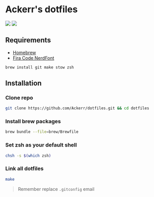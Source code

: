 # Ackerr's dotfiles
![](https://github.com/Ackerr/dotfiles/workflows/CI/badge.svg)
![](https://github.com/Ackerr/dotfiles/workflows/Build/badge.svg)

## Requirements

- [Homebrew](https://brew.sh/)
- [Fira Code NerdFont](https://github.com/ryanoasis/nerd-fonts/releases/download/v2.1.0/FiraCode.zip)

```bash
brew install git make stow zsh
```

## Installation 

### Clone repo 

```bash
git clone https://github.com/Ackerr/dotfiles.git && cd dotfiles
```

### Install brew packages

```bash
brew bundle --file=brew/Brewfile
```

### Set zsh as your default shell

```bash
chsh -s $(which zsh)
```

### Link all dotfiles

```bash
make
```

> Remember replace `.gitconfig` email
